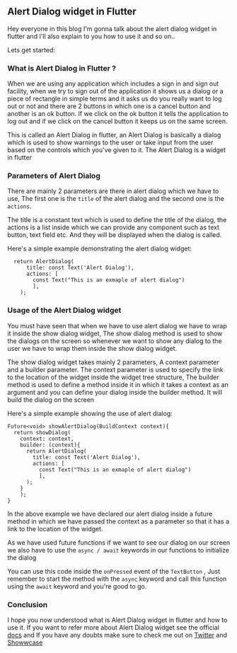 ## Alert Dialog widget in Flutter

Hey everyone in this blog I'm gonna talk about the alert dialog widget in flutter and I'll also explain to you how to use it and so on..

Lets get started:

### What is Alert Dialog in Flutter ?

When we are using any application which includes a sign in and sign out facility, when we try to sign out of the application it shows us a dialog or a piece of rectangle in simple terms and it asks us do you really want to log out or not and there are 2 buttons in which one is a cancel button and another is an ok button. If we click on the ok button it tells the application to log out and if we click on the cancel button it keeps us on the same screen.

This is called an Alert Dialog in flutter,  an Alert Dialog is basically a dialog which is used to show warnings to the user or take input from the user based on the controls which you've given to it. The Alert Dialog is a widget in flutter

### Parameters of Alert Dialog

There are mainly 2 parameters are there in alert dialog which we have to use, The first one is the `title` of the alert dialog and the second one is the `actions`.

The title is a constant text which is used to define the title of the dialog, the actions is a list inside which we can provide any component such as text button, text field etc. And they will be displayed when the dialog is called.

Here's a simple example demonstrating the alert dialog widget:

```
  return AlertDialog(
      title: const Text('Alert Dialog'),
      actions: [
        const Text("This is an exmaple of alert dialog")        
        ],
    );

``` 

### Usage of the Alert Dialog widget

You must have seen that when we have to use alert dialog we have to wrap it inside the show dialog widget, The show dialog method is used to show the dialogs on the screen so whenever we want to show any dialog to the user we have to wrap them inside the show dialog widget.

The show dialog widget takes mainly 2 parameters, A context parameter and a builder parameter. The context parameter is used to specify the link to the location of the widget inside the widget tree structure, The builder method is used to define a method inside it in which it takes a context as an argument and you can define your dialog inside the builder method. It will build the dialog on the screen

Here's a simple example showing the use of alert dialog:

```
Future<void> showAlertDialog(BuildContext context){
  return showDialog(
    context: context, 
    builder: (context){
      return AlertDialog(
        title: const Text('Alert Dialog'),
        actions: [
          const Text("This is an exmaple of alert dialog")        
          ],
      );
    }
    );
}

``` 
In the above example we have declared our alert dialog inside a future method in which we have passed the context as a parameter so that it has a link to the location of the widget.

As we have used future functions if we want to see our dialog on our screen we also have to use the `async / await` keywords in our functions to initialize the dialog

You can use this code inside the `onPressed` event of the `TextButton` , Just remember to start the method with the `async` keyword and call this function using the `await` keyword and you're good to go.

### Conclusion

I hope you now understood what is Alert Dialog widget in flutter and how to use it. If you want to refer more about Alert Dialog widget see the official [docs](https://api.flutter.dev/flutter/material/AlertDialog-class.html) and If you have any doubts make sure to check me out on [Twitter](https://twitter.com/Hasnain_makada) and [Showwcase](https://www.showwcase.com/hasnainmakada-99)



